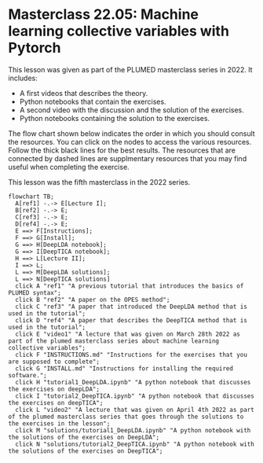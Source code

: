 # Masterclass 22.05: Machine learning collective variables with Pytorch

This lesson was given as part of the PLUMED masterclass series in 2022.  It includes:

* A first videos that describes the theory.
* Python notebooks that contain the exercises.
* A second video with the discussion and the solution of the exercises. 
* Python notebooks containing the solution to the exercises.

The flow chart shown below indicates the order in which you should consult the resources.  You can click on the nodes to access the various resources.  Follow the thick black lines for the best results.  The resources that are connected by dashed lines are supplmentary resources that you may find useful when completing the exercise.

This lesson was the fifth masterclass in the 2022 series.

```mermaid
flowchart TB;
  A[ref1] -.-> E[Lecture I];
  B[ref2] -.-> E;
  C[ref3] -.-> E;
  D[ref4] -.-> E;
  E ==> F[Instructions];
  F ==> G[Install];
  G ==> H[DeepLDA notebook];
  G ==> I[DeepTICA notebook];
  H ==> L[Lecture II];
  I ==> L;
  L ==> M[DeepLDA solutions];
  L ==> N[DeepTICA solutions]
  click A "ref1" "A previous tutorial that introduces the basics of PLUMED syntax";
  click B "ref2" "A paper on the OPES method";
  click C "ref3" "A paper that introduced the DeepLDA method that is used in the tutorial";
  click D "ref4" "A paper that describes the DeepTICA method that is used in the tutorial"; 
  click E "video1" "A lecture that was given on March 28th 2022 as part of the plumed masterclass series about machine learning collective variables";
  click F "INSTRUCTIONS.md" "Instructions for the exercises that you are supposed to complete";
  click G "INSTALL.md" "Instructions for installing the required software.";
  click H "tutorial1_DeepLDA.ipynb" "A python notebook that discusses the exercises on deepLDA";
  click I "tutorial2_DeepTICA.ipynb" "A python notebook that discusses the exercises on deepTICA";  
  click L "video2" "A lecture that was given on April 4th 2022 as part of the plumed masterclass series that goes through the solutions to the exercises in the lesson";
  click M "solutions/tutorial1_DeepLDA.ipynb" "A python notebook with the solutions of the exercises on DeepLDA";
  click N "solutions/tutorial2_DeepTICA.ipynb" "A python notebook with the solutions of the exercises on DeepTICA";
```
